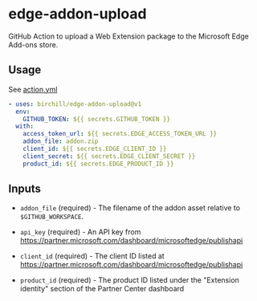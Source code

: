 # edge-addon-upload

GitHub Action to upload a Web Extension package to the
Microsoft Edge Add-ons store.

## Usage

See [action.yml](action.yml)

<!-- start usage -->

```yaml
- uses: birchill/edge-addon-upload@v1
  env:
    GITHUB_TOKEN: ${{ secrets.GITHUB_TOKEN }}
  with:
    access_token_url: ${{ secrets.EDGE_ACCESS_TOKEN_URL }}
    addon_file: addon.zip
    client_id: ${{ secrets.EDGE_CLIENT_ID }}
    client_secret: ${{ secrets.EDGE_CLIENT_SECRET }}
    product_id: ${{ secrets.EDGE_PRODUCT_ID }}
```

<!-- end usage -->

## Inputs

- `addon_file` (required) - The filename of the addon asset relative to
  `$GITHUB_WORKSPACE`.

- `api_key` (required) - An API key from
  https://partner.microsoft.com/dashboard/microsoftedge/publishapi

- `client_id` (required) - The client ID listed at
  https://partner.microsoft.com/dashboard/microsoftedge/publishapi

- `product_id` (required) - The product ID listed under the "Extension identity"
  section of the Partner Center dashboard
